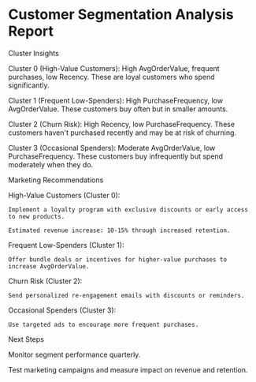 # Customer Segmentation Analysis Report

Cluster Insights

  Cluster 0 (High-Value Customers): High AvgOrderValue, frequent purchases, low Recency. These are loyal customers who spend significantly.

  Cluster 1 (Frequent Low-Spenders): High PurchaseFrequency, low AvgOrderValue. These customers buy often but in smaller amounts.

  Cluster 2 (Churn Risk): High Recency, low PurchaseFrequency. These customers haven't purchased recently and may be at risk of churning.

  Cluster 3 (Occasional Spenders): Moderate AvgOrderValue, low PurchaseFrequency. These customers buy infrequently but spend moderately when they do.

Marketing Recommendations

  High-Value Customers (Cluster 0):
    
    Implement a loyalty program with exclusive discounts or early access to new products.

    Estimated revenue increase: 10-15% through increased retention.

  Frequent Low-Spenders (Cluster 1):

    Offer bundle deals or incentives for higher-value purchases to increase AvgOrderValue.

  Churn Risk (Cluster 2):

    Send personalized re-engagement emails with discounts or reminders.

  Occasional Spenders (Cluster 3):

    Use targeted ads to encourage more frequent purchases.

Next Steps
  
  Monitor segment performance quarterly.

  Test marketing campaigns and measure impact on revenue and retention.